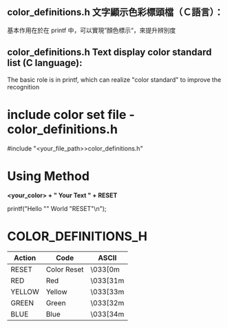 color_definitions.h 文字顯示色彩標頭檔（Ｃ語言）：
-

基本作用在於在 printf 中，可以實現”顏色標示“，來提升辨別度

color_definitions.h Text display color standard list (C language):
-

The basic role is in printf, which can realize "color standard" to improve the recognition


# include color set file - color_definitions.h
#include "<your_file_path>>color_definitions.h"

# Using Method

**<your_color> + " Your Text " + RESET**

printf("Hello "<color>" World "RESET"\n");


# COLOR_DEFINITIONS_H 

| Action | Code | ASCII |  
|-------|-------|-------|
| RESET | Color Reset | \033[0m |
| RED | Red | \033[31m| 
| YELLOW | Yellow | \033[33m | 
| GREEN | Green | \033[32m | 
| BLUE | Blue | \033[34m | 
